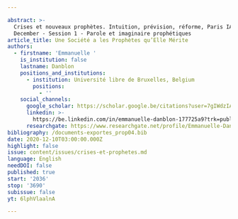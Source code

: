 ```yaml
---

abstract: >-
  Crises et nouveaux prophètes. Intuition, prévision, réforme, Paris IAS, 10-11
  December - Session 1 - Parole et imaginaire prophétiques
article_title: Une Société a les Prophètes qu’Elle Mérite
authors:
  - firstname: 'Emmanuelle '
    is_institution: false
    lastname: Danblon
    positions_and_institutions:
      - institution: Université libre de Bruxelles, Belgium
        positions:
          - ''
    social_channels:
      google_scholar: https://scholar.google.be/citations?user=7gIWdzIAAAAJ&hl=fr
      linkedin: >-
        https://be.linkedin.com/in/emmanuelle-danblon-177725a9?trk=public_profile_samename-profile
      researchgate: https://www.researchgate.net/profile/Emmanuelle-Danblon
bibliography: /documents-exportes_prop04.bib
date: 2020-12-10T03:00:00.000Z
highlight: false
issue: content/issues/crises-et-prophetes.md
language: English
needDOI: false
published: true
start: '2036'
stop: '3690'
subissue: false
yt: 6lphVlaalnA

---
```



<Youtube yt="6lphVlaalnA" caption="Une société a les prophètes qu’elle mérite" start="2036" stop="3690"></Youtube>